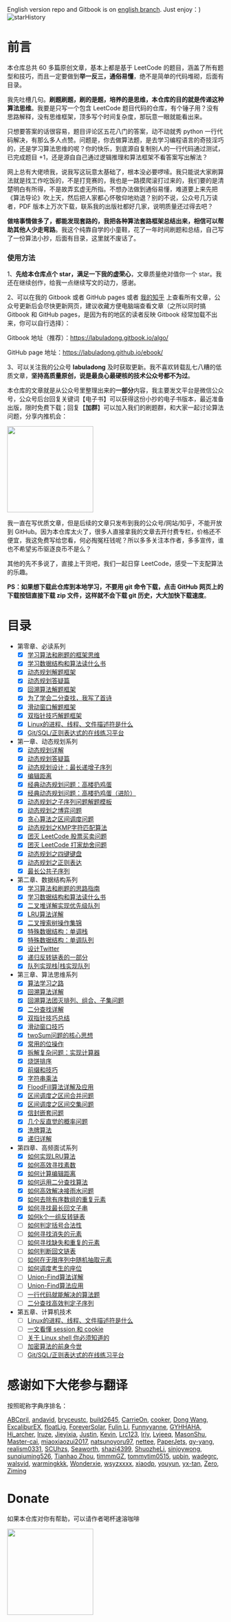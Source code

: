 English version repo and Gitbook is on [english branch](https://github.com/labuladong/fucking-algorithm/tree/english). Just enjoy：)
![starHistory](./starHistory.jpg)
# 前言

本仓库总共 60 多篇原创文章，基本上都是基于 LeetCode 的题目，涵盖了所有题型和技巧，而且一定要做到**举一反三，通俗易懂**，绝不是简单的代码堆砌，后面有目录。

我先吐槽几句。**刷题刷题，刷的是题，培养的是思维，本仓库的目的就是传递这种算法思维**。我要是只写一个包含 LeetCode 题目代码的仓库，有个锤子用？没有思路解释，没有思维框架，顶多写个时间复杂度，那玩意一眼就能看出来。

只想要答案的话很容易，题目评论区五花八门的答案，动不动就秀 python 一行代码解决，有那么多人点赞。问题是，你去做算法题，是去学习编程语言的奇技淫巧的，还是学习算法思维的呢？你的快乐，到底源自复制别人的一行代码通过测试，已完成题目 +1，还是源自自己通过逻辑推理和算法框架不看答案写出解法？

网上总有大佬喷我，说我写这玩意太基础了，根本没必要啰嗦。我只能说大家刷算法就是找工作吃饭的，不是打竞赛的，我也是一路摸爬滚打过来的，我们要的是清楚明白有所得，不是故弄玄虚无所指。不想办法做到通俗易懂，难道要上来先把《算法导论》吹上天，然后把人家都心怀敬仰地劝退？别的不说，公众号几万读者，PDF 版本上万次下载，联系我的出版社都好几家，说明质量还过得去吧？

**做啥事情做多了，都能发现套路的，我把各种算法套路框架总结出来，相信可以帮助其他人少走弯路**。我这个纯靠自学的小童鞋，花了一年时间刷题和总结，自己写了一份算法小抄，后面有目录，这里就不废话了。

### 使用方法

1、**先给本仓库点个 star，满足一下我的虚荣心**，文章质量绝对值你一个 star。我还在继续创作，给我一点继续写文的动力，感谢。

2、可以在我的 Gitbook 或者 GitHub pages 或者 [我的知乎](https://www.zhihu.com/people/fdl-72) 上查看所有文章，公众号更新后会尽快更新网页，建议收藏方便电脑端查看文章（之所以同时搞 Gitbook 和 GitHub pages，是因为有的地区的读者反映 Gitbook 经常加载不出来，你可以自行选择）：

Gitbook 地址（推荐）：https://labuladong.gitbook.io/algo/

GitHub page 地址：https://labuladong.github.io/ebook/

3、可以关注我的公众号 **labuladong** 及时获取更新。我不喜欢转载乱七八糟的低质文章，**坚持高质量原创，说是最良心最硬核的技术公众号都不为过**。

本仓库的文章就是从公众号里整理出来的**一部分**内容，我主要发文平台是微信公众号，公众号后台回复关键词【电子书】可以获得这份小抄的电子书版本，最近准备出版，限时免费下载；回复【**加群**】可以加入我们的刷题群，和大家一起讨论算法问题，分享内推机会：

<img src="./pictures/qrcode.jpg" width = "200" align=center />

我一直在写优质文章，但是后续的文章只发布到我的公众号/网站/知乎，不能开放到 GitHub。因为本仓库太火了，很多人直接拿我的文章去开付费专栏，价格还不便宜，我这免费写给您看，何必掏冤枉钱呢？所以多多关注本作者，多多宣传，谁也不希望劣币驱逐良币不是么？

其他的先不多说了，直接上干货吧，我们一起日穿 LeetCode，感受一下支配算法的乐趣。

**PS：如果想下载此仓库到本地学习，不要用 git 命令下载，点击 GitHub 网页上的下载按钮直接下载 zip 文件，这样就不会下载 git 历史，大大加快下载速度**。

# 目录

* 第零章、必读系列
  - [X] [学习算法和刷题的框架思维](算法思维系列/学习数据结构和算法的高效方法.md)
  - [X] [学习数据结构和算法读什么书](算法思维系列/为什么推荐算法4.md)
  - [X] [动态规划解题框架](动态规划系列/动态规划详解进阶.md)
  - [X] [动态规划答疑篇](动态规划系列/最优子结构.md)
  - [X] [回溯算法解题框架](算法思维系列/回溯算法详解修订版.md)
  - [X] [为了学会二分查找，我写了首诗](算法思维系列/二分查找详解.md)
  - [X] [滑动窗口解题框架](算法思维系列/滑动窗口技巧.md)
  - [X] [双指针技巧解题框架](算法思维系列/双指针技巧.md)
  - [X] [Linux的进程、线程、文件描述符是什么](技术/linux进程.md)
  - [X] [Git/SQL/正则表达式的在线练习平台](技术/在线练习平台.md)
* 第一章、动态规划系列
  - [X] [动态规划详解](动态规划系列/动态规划详解进阶.md)
  - [X] [动态规划答疑篇](动态规划系列/最优子结构.md)
  - [X] [动态规划设计：最长递增子序列](动态规划系列/动态规划设计：最长递增子序列.md)
  - [X] [编辑距离](动态规划系列/编辑距离.md)
  - [X] [经典动态规划问题：高楼扔鸡蛋](动态规划系列/高楼扔鸡蛋问题.md)
  - [X] [经典动态规划问题：高楼扔鸡蛋（进阶）](动态规划系列/高楼扔鸡蛋进阶.md)
  - [X] [动态规划之子序列问题解题模板](动态规划系列/子序列问题模板.md)
  - [X] [动态规划之博弈问题](动态规划系列/动态规划之博弈问题.md)
  - [X] [贪心算法之区间调度问题](动态规划系列/贪心算法之区间调度问题.md)
  - [X] [动态规划之KMP字符匹配算法](动态规划系列/动态规划之KMP字符匹配算法.md)
  - [X] [团灭 LeetCode 股票买卖问题](动态规划系列/团灭股票问题.md)
  - [X] [团灭 LeetCode 打家劫舍问题](动态规划系列/抢房子.md)
  - [X] [动态规划之四键键盘](动态规划系列/动态规划之四键键盘.md)
  - [X] [动态规划之正则表达](动态规划系列/动态规划之正则表达.md)
  - [X] [最长公共子序列](动态规划系列/最长公共子序列.md)
* 第二章、数据结构系列
  - [X] [学习算法和刷题的思路指南](算法思维系列/学习数据结构和算法的高效方法.md)
  - [X] [学习数据结构和算法读什么书](算法思维系列/为什么推荐算法4.md)
  - [X] [二叉堆详解实现优先级队列](数据结构系列/二叉堆详解实现优先级队列.md)
  - [X] [LRU算法详解](高频面试系列/LRU算法.md)
  - [X] [二叉搜索树操作集锦](数据结构系列/二叉搜索树操作集锦.md)
  - [X] [特殊数据结构：单调栈](数据结构系列/单调栈.md)
  - [X] [特殊数据结构：单调队列](数据结构系列/单调队列.md)
  - [X] [设计Twitter](数据结构系列/设计Twitter.md)
  - [X] [递归反转链表的一部分](数据结构系列/递归反转链表的一部分.md)
  - [X] [队列实现栈\|栈实现队列](数据结构系列/队列实现栈栈实现队列.md)
* 第三章、算法思维系列
  - [X] [算法学习之路](算法思维系列/算法学习之路.md)
  - [X] [回溯算法详解](算法思维系列/回溯算法详解修订版.md)
  - [X] [回溯算法团灭排列、组合、子集问题](高频面试系列/子集排列组合.md)
  - [X] [二分查找详解](算法思维系列/二分查找详解.md)
  - [X] [双指针技巧总结](算法思维系列/双指针技巧.md)
  - [X] [滑动窗口技巧](算法思维系列/滑动窗口技巧.md)
  - [X] [twoSum问题的核心思想](算法思维系列/twoSum问题的核心思想.md)
  - [X] [常用的位操作](算法思维系列/常用的位操作.md)
  - [X] [拆解复杂问题：实现计算器](数据结构系列/实现计算器.md)
  - [X] [烧饼排序](算法思维系列/烧饼排序.md)
  - [X] [前缀和技巧](算法思维系列/前缀和技巧.md)
  - [X] [字符串乘法](算法思维系列/字符串乘法.md)
  - [X] [FloodFill算法详解及应用](算法思维系列/FloodFill算法详解及应用.md)
  - [X] [区间调度之区间合并问题](算法思维系列/区间调度问题之区间合并.md)
  - [X] [区间调度之区间交集问题](算法思维系列/区间交集问题.md)
  - [X] [信封嵌套问题](算法思维系列/信封嵌套问题.md)
  - [X] [几个反直觉的概率问题](算法思维系列/几个反直觉的概率问题.md)
  - [X] [洗牌算法](算法思维系列/洗牌算法.md)
  - [X] [递归详解](算法思维系列/递归详解.md)
* 第四章、高频面试系列
  - [X] [如何实现LRU算法](高频面试系列/LRU算法.md)
  - [X] [如何高效寻找素数](高频面试系列/打印素数.md)
  - [X] [如何计算编辑距离](动态规划系列/编辑距离.md)
  - [X] [如何运用二分查找算法](高频面试系列/koko偷香蕉.md)
  - [X] [如何高效解决接雨水问题](高频面试系列/接雨水.md)
  - [X] [如何去除有序数组的重复元素](高频面试系列/如何去除有序数组的重复元素.md)
  - [X] [如何寻找最长回文子串](高频面试系列/最长回文子串.md)
  - [X] [如何k个一组反转链表](高频面试系列/k个一组反转链表.md)
  - [ ] [如何判定括号合法性](高频面试系列/合法括号判定.md)
  - [ ] [如何寻找消失的元素](高频面试系列/消失的元素.md)
  - [ ] [如何寻找缺失和重复的元素](高频面试系列/缺失和重复的元素.md)
  - [ ] [如何判断回文链表](高频面试系列/判断回文链表.md)
  - [ ] [如何在无限序列中随机抽取元素](高频面试系列/水塘抽样.md)
  - [ ] [如何调度考生的座位](高频面试系列/座位调度.md)
  - [ ] [Union-Find算法详解](算法思维系列/UnionFind算法详解.md)
  - [ ] [Union-Find算法应用](算法思维系列/UnionFind算法应用.md)
  - [ ] [一行代码就能解决的算法题](高频面试系列/一行代码解决的智力题.md)
  - [ ] [二分查找高效判定子序列](高频面试系列/二分查找判定子序列.md)
* 第五章、计算机技术
  - [ ] [Linux的进程、线程、文件描述符是什么](技术/linux进程.md)
  - [ ] [一文看懂 session 和 cookie](技术/session和cookie.md)
  - [ ] [关于 Linux shell 你必须知道的](技术/linuxshell.md)
  - [ ] [加密算法的前身今世](技术/密码技术.md)
  - [ ] [Git/SQL/正则表达式的在线练习平台](技术/在线练习平台.md)

# 感谢如下大佬参与翻译

按照昵称字典序排名：

[ABCpril](https://github.com/ABCpril), 
[andavid](https://github.com/andavid), 
[bryceustc](https://github.com/bryceustc), 
[build2645](https://github.com/build2645), 
[CarrieOn](https://github.com/CarrieOn), 
[cooker](https://github.com/xiaochuhub), 
[Dong Wang](https://github.com/Coder2Programmer), 
[ExcaliburEX](https://github.com/ExcaliburEX), 
[floatLig](https://github.com/floatLig), 
[ForeverSolar](https://github.com/foreversolar), 
[Fulin Li](https://fulinli.github.io/), 
[Funnyyanne](https://github.com/Funnyyanne), 
[GYHHAHA](https://github.com/GYHHAHA), 
[Hi_archer](https://hiarcher.top/), 
[Iruze](https://github.com/Iruze), 
[Jieyixia](https://github.com/Jieyixia), 
[Justin](https://github.com/Justin-YGG), 
[Kevin](https://github.com/Kevin-free), 
[Lrc123](https://github.com/Lrc123), 
[lriy](https://github.com/lriy), 
[Lyjeeq](https://github.com/Lyjeeq), 
[MasonShu](https://greenwichmt.github.io/), 
[Master-cai](https://github.com/Master-cai), 
[miaoxiaozui2017](https://github.com/miaoxiaozui2017), 
[natsunoyoru97](https://github.com/natsunoyoru97), 
[nettee](https://github.com/nettee), 
[PaperJets](https://github.com/PaperJets), 
[qy-yang](https://github.com/qy-yang), 
[realism0331](https://github.com/realism0331), 
[SCUhzs](https://github.com/HuangZiSheng001), 
[Seaworth](https://github.com/Seaworth), 
[shazi4399](https://github.com/shazi4399), 
[ShuozheLi](https://github.com/ShuoZheLi/), 
[sinjoywong](https://blog.csdn.net/SinjoyWong), 
[sunqiuming526](https://github.com/sunqiuming526), 
[Tianhao Zhou](https://github.com/tianhaoz95), 
[timmmGZ](https://github.com/timmmGZ), 
[tommytim0515](https://github.com/tommytim0515), 
[upbin](https://github.com/upbin), 
[wadegrc](https://github.com/wadegrc), 
[walsvid](https://github.com/walsvid), 
[warmingkkk](https://github.com/warmingkkk), 
[Wonderxie](https://github.com/Wonderxie), 
[wsyzxxxx](https://github.com/wsyzxxxx), 
[xiaodp](https://github.com/xiaodp), 
[youyun](https://github.com/youyun), 
[yx-tan](https://github.com/yx-tan), 
[Zero](https://github.com/Mr2er0), 
[Ziming](https://github.com/ML-ZimingMeng/LeetCode-Python3)

# Donate

如果本仓库对你有帮助，可以请作者喝杯速溶咖啡

<img src="pictures/pay.jpg" width = "200" align=center />
